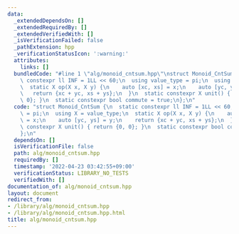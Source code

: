 ```yaml
---
data:
  _extendedDependsOn: []
  _extendedRequiredBy: []
  _extendedVerifiedWith: []
  _isVerificationFailed: false
  _pathExtension: hpp
  _verificationStatusIcon: ':warning:'
  attributes:
    links: []
  bundledCode: "#line 1 \"alg/monoid_cntsum.hpp\"\nstruct Monoid_CntSum {\n  static\
    \ constexpr ll INF = 1LL << 60;\n  using value_type = pi;\n  using X = value_type;\n\
    \  static X op(X x, X y) {\n    auto [xc, xs] = x;\n    auto [yc, ys] = y;\n \
    \   return {xc + yc, xs + ys};\n  }\n  static constexpr X unit() { return {0,\
    \ 0}; }\n  static constexpr bool commute = true;\n};\n"
  code: "struct Monoid_CntSum {\n  static constexpr ll INF = 1LL << 60;\n  using value_type\
    \ = pi;\n  using X = value_type;\n  static X op(X x, X y) {\n    auto [xc, xs]\
    \ = x;\n    auto [yc, ys] = y;\n    return {xc + yc, xs + ys};\n  }\n  static\
    \ constexpr X unit() { return {0, 0}; }\n  static constexpr bool commute = true;\n\
    };\n"
  dependsOn: []
  isVerificationFile: false
  path: alg/monoid_cntsum.hpp
  requiredBy: []
  timestamp: '2022-04-23 03:42:55+09:00'
  verificationStatus: LIBRARY_NO_TESTS
  verifiedWith: []
documentation_of: alg/monoid_cntsum.hpp
layout: document
redirect_from:
- /library/alg/monoid_cntsum.hpp
- /library/alg/monoid_cntsum.hpp.html
title: alg/monoid_cntsum.hpp
---
```

